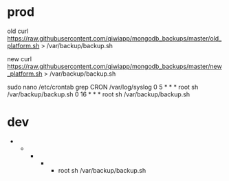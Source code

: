 
# prod
old
curl https://raw.githubusercontent.com/qiwiapp/mongodb_backups/master/old_platform.sh > /var/backup/backup.sh

new
curl https://raw.githubusercontent.com/qiwiapp/mongodb_backups/master/new_platform.sh > /var/backup/backup.sh



sudo nano /etc/crontab
grep CRON /var/log/syslog
0 5    * * *   root sh /var/backup/backup.sh
0 16    * * *   root sh /var/backup/backup.sh


# dev
* *    * * *   root sh /var/backup/backup.sh
